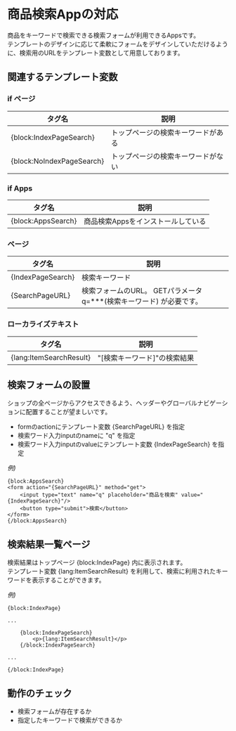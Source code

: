 # 商品検索Appの対応

商品をキーワードで検索できる検索フォームが利用できるAppsです。  
テンプレートのデザインに応じて柔軟にフォームをデザインしていただけるように、検索用のURLをテンプレート変数として用意しております。

## 関連するテンプレート変数

### if ページ

| タグ名 | 説明 |
|--------|------|
| {block:IndexPageSearch} | トップページの検索キーワードがある |
| {block:NoIndexPageSearch} | トップページの検索キーワードがない |

### if Apps

| タグ名 | 説明 |
|--------|------|
| {block:AppsSearch} | 商品検索Appsをインストールしている |

### ページ

| タグ名 | 説明 |
|--------|------|
| {IndexPageSearch} | 検索キーワード |
| {SearchPageURL} | 検索フォームのURL。 GETパラメータ q=***(検索キーワード) が必要です。|

### ローカライズテキスト

| タグ名 | 説明 |
|--------|------|
| {lang:ItemSearchResult} | "[検索キーワード]"の検索結果 |


## 検索フォームの設置

ショップの全ページからアクセスできるよう、ヘッダーやグローバルナビゲーションに配置することが望ましいです。 

 - formのactionにテンプレート変数 {SearchPageURL} を指定
 - 検索ワード入力inputのnameに "q" を指定
 - 検索ワード入力inputのvalueにテンプレート変数 {IndexPageSearch} を指定

*例)*

```
{block:AppsSearch}
<form action="{SearchPageURL}" method="get">
	<input type="text" name="q" placeholder="商品を検索" value="{IndexPageSearch}"/>
	<button type="submit">検索</button>
</form>
{/block:AppsSearch}
```

## 検索結果一覧ページ

検索結果はトップページ {block:IndexPage} 内に表示されます。  
テンプレート変数 {lang:ItemSearchResult} を利用して、検索に利用されたキーワードを表示することができます。

*例)*

```
{block:IndexPage}

...

	{block:IndexPageSearch}
		<p>{lang:ItemSearchResult}</p>
	{/block:IndexPageSearch}
	
...

{/block:IndexPage}
```


## 動作のチェック
- 検索フォームが存在するか
- 指定したキーワードで検索ができるか
